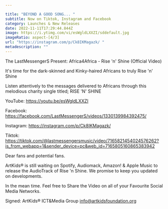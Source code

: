 ```yaml
---

title: "BEYOND A GOOD SONG... "
subtitle: Now on Tiktok, Instagram and Facebook
category: Launches & New Releases
date: 2022-11-11T17:29:44.844Z
image: https://i.ytimg.com/vi/esWgldLXXZI/sddefault.jpg
imageRatio: aspect-[4/3]
url: "https://instagram.com/p/Ck8IKMagazk/ "
metadescription: ""
---
```

The LastMessengerS Present:
 Africa4Africa - Rise 'n' Shine (Official Video)

It's time for the dark-skinned and Kinky-haired Africans to truly Rise 'n' Shine

Listen attentively to the messages delivered to Africans through this melodious charity single titled;
RISE 'N' SHINE

YouTube: https://youtu.be/esWgldLXXZI

Facebook: https://facebook.com/LastMessengerS/videos/1330139984392475/

Instagram: https://instagram.com/p/Ck8IKMagazk/

Tiktok: https://tiktok.com/@lastmessengersmusic/video/7165821454024576262?is_from_webapp=1&sender_device=pc&web_id=7165805160865383942

Dear fans and potential fans.

ArtKids® is still waiting on Spotify, Audiomack, Amazon! & Apple Music to release the AudioTrack of Rise 'n Shine. We promise to keep you updated on developments.

In the mean time. Feel free to Share the Video on all of your Favourite Social Media Networks.

Signed:
ArtKids® ICT&Media Group
info@artkidsfoundation.org